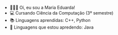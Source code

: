 - 👩🏻‍🎓 Oi, eu sou a Maria Eduarda!
- 💻 Cursando Ciência da Computação (3º semestre)
- 📚 Linguagens aprendidas: C++, Python
- 📝 Linguagens que estou apredendo: Java

<!---
M-Eduarda-S/M-Eduarda-S is a ✨ special ✨ repository because its `README.md` (this file) appears on your GitHub profile.
You can click the Preview link to take a look at your changes.
--->
